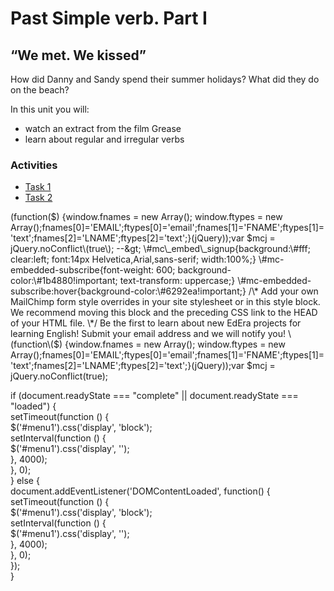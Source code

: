 # Past Simple verb. Part I

## “We met. We kissed”

How did Danny and Sandy spend their summer holidays? What did they do on the beach?

In this unit you will:  


* watch an extract from the film Grease
* learn about regular and irregular verbs

### Activities

* [Task 1](regular-or-irregular-introduction.md#home)
* [Task 2](regular-or-irregular-introduction.md#menu1)

 \(function\($\) {window.fnames = new Array\(\); window.ftypes = new Array\(\);fnames\[0\]='EMAIL';ftypes\[0\]='email';fnames\[1\]='FNAME';ftypes\[1\]='text';fnames\[2\]='LNAME';ftypes\[2\]='text';}\(jQuery\)\);var $mcj = jQuery.noConflict\(true\); --&gt;  
  \#mc\_embed\_signup{background:\#fff; clear:left; font:14px Helvetica,Arial,sans-serif; width:100%;}  
  \#mc-embedded-subscribe{font-weight: 600; background-color:\#1b4880!important; text-transform: uppercase;}  
  \#mc-embedded-subscribe:hover{background-color:\#6292ea!important;}  
  /\* Add your own MailChimp form style overrides in your site stylesheet or in this style block.  
     We recommend moving this block and the preceding CSS link to the HEAD of your HTML file. \*/  
 Be the first to learn about new EdEra projects for learning English! Submit your email address and we will notify you! \(function\($\) {window.fnames = new Array\(\); window.ftypes = new Array\(\);fnames\[0\]='EMAIL';ftypes\[0\]='email';fnames\[1\]='FNAME';ftypes\[1\]='text';fnames\[2\]='LNAME';ftypes\[2\]='text';}\(jQuery\)\);var $mcj = jQuery.noConflict\(true\);

  
if \(document.readyState === "complete" \|\| document.readyState === "loaded"\) {  
  setTimeout\(function \(\) {  
      $\('\#menu1'\).css\('display', 'block'\);  
      setInterval\(function \(\) {  
          $\('\#menu1'\).css\('display', ''\);  
      }, 4000\);  
  }, 0\);  
} else {  
  document.addEventListener\('DOMContentLoaded', function\(\) {  
      setTimeout\(function \(\) {  
          $\('\#menu1'\).css\('display', 'block'\);  
          setInterval\(function \(\) {  
              $\('\#menu1'\).css\('display', ''\);  
          }, 4000\);  
      }, 0\);  
  }\);  
}  


